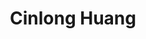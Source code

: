 ---
layout: people
order: 12
title: Cinlong Huang
name: "Cinlong Huang"
position: "Research Assistant"
current: true
headshot: "placeholder-headshot.png"
website: ""
---